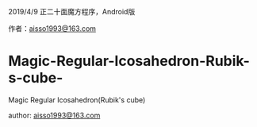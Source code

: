 2019/4/9
正二十面魔方程序，Android版

作者：aisso1993@163.com

# Magic-Regular-Icosahedron-Rubik-s-cube-

Magic Regular Icosahedron(Rubik's cube)

author: aisso1993@163.com

